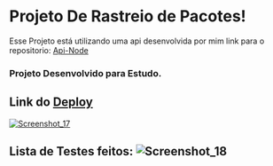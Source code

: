 # Projeto De Rastreio de Pacotes!
Esse Projeto está utilizando uma api desenvolvida por mim link para o repositorio: [Api-Node](https://github.com/Withene/FindBluePackge-React)

### Projeto Desenvolvido para Estudo.
## Link do [Deploy](https://firstbluepackge.netlify.app)

[![Screenshot_17](https://user-images.githubusercontent.com/82597491/132921477-8df63dfe-1298-410a-a7b2-e4378917d3f9.png)](https://firstbluepackge.netlify.app)


## Lista de Testes feitos: ![Screenshot_18](https://user-images.githubusercontent.com/82597491/132922345-381b8042-00ec-4fee-9d71-8432928ec198.png)



